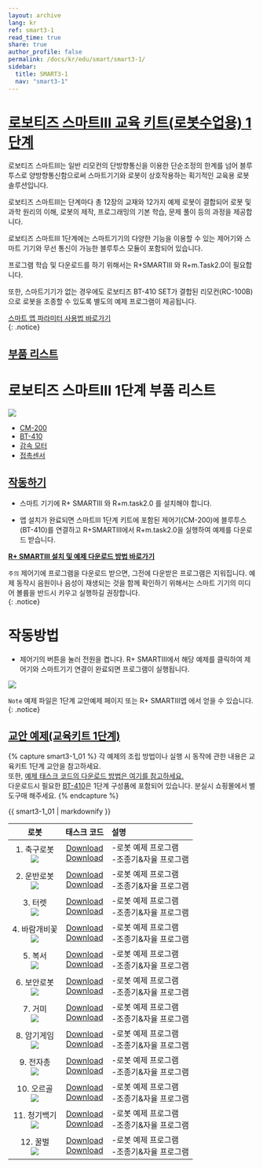 ```yaml
---
layout: archive
lang: kr
ref: smart3-1
read_time: true
share: true
author_profile: false
permalink: /docs/kr/edu/smart/smart3-1/
sidebar:
  title: SMART3-1
  nav: "smart3-1"
---
```


# [로보티즈 스마트Ⅲ 교육 키트(로봇수업용) 1단계](#로보티즈-스마트Ⅲ-교육-키트-로봇수업용-1단계)


로보티즈 스마트Ⅲ는 일반 리모컨의 단방향통신을 이용한 단순조정의 한계를 넘어 블루투스로 양방향통신함으로써 스마트기기와 로봇이 상호작용하는 획기적인 교육용 로봇 솔루션입니다.

로보티즈 스마트Ⅲ는 단계마다 총 12장의 교재와 12가지 예제 로봇이 결합되어 로봇 및 과학 원리의 이해, 로봇의 제작, 프로그래밍의 기본 학습, 문제 풀이 등의 과정을 제공합니다.

로보티즈 스마트Ⅲ 1단계에는 스마트기기의 다양한 기능을 이용할 수 있는 제어기와 스마트 기기와 무선 통신이 가능한 블루투스 모듈이 포함되어 있습니다.

프로그램 학습 및 다운로드를 하기 위해서는 R+SMARTⅢ 와 R+m.Task2.0이 필요합니다.

또한, 스마트기기가 없는 경우에도 로보티즈 BT-410 SET가 결합된 리모컨(RC-100B)으로 로봇을 조종할 수 있도록 별도의 예제 프로그램이 제공됩니다.

[스마트 앱 파라미터 사용법 바로가기]  
{: .notice}


## [부품 리스트](#부품-리스트)

# 로보티즈 스마트Ⅲ 1단계 부품 리스트

 ![](/assets/images/edu/smart/smart3-1_e-manual.jpg)

 - [CM-200]
 - [BT-410]
 - [감속 모터]
 - [접촉센서]

## [작동하기](#작동하기)

- 스마트 기기에 R+ SMARTⅢ 와 R+m.task2.0 를 설치해야 합니다.

- 앱 설치가 완료되면 스마트Ⅲ 1단계 키트에 포함된 제어기(CM-200)에 블루투스(BT-410)를 연결하고 R+SMARTⅢ에서 R+m.task2.0을 실행하여 예제를 다운로드 받습니다.

**[R+ SMARTⅢ 설치 및 예제 다운로드 방법 바로가기]**

`주의` 제어기에 프로그램을 다운로드 받으면, 그전에 다운받은 프로그램은 지워집니다.
예제 동작시 음원이나 음성이 재생되는 것을 함께 확인하기 위해서는 스마트 기기의 미디어 볼륨을 반드시 키우고 실행하길 권장합니다.  
{: .notice}

# 작동방법

- 제어기의 버튼을 눌러 전원을 켭니다. R+ SMARTⅢ에서 해당 예제를 클릭하여 제어기와 스마트기기 연결이 완료되면 프로그램이 실행됩니다.

 ![](/assets/images/edu/smart/cm_200_7.jpg)

`Note` 예제 파일은 1단계 교안예제 페이지 또는 R+ SMARTⅢ앱 에서 얻을 수 있습니다.  
{: .notice}

## [교안 예제(교육키트 1단계)](#교안-예제-교육키트-1단계)

{% capture smart3-1_01 %}
각 예제의 조립 방법이나 실행 시 동작에 관한 내용은 교육키트 1단계 교안을 참고하세요.  
또한, [예제 태스크 코드의 다운로드 방법은 여기를 참고하세요.]  
다운로드시 필요한 [BT-410]은 1단계 구성품에 포함되어 있습니다. 분실시 쇼핑몰에서 별도구매 해주세요.
{% endcapture %}

<div class="notice">{{ smart3-1_01 | markdownify }}</div>


|                               로봇                                |                                            태스크 코드                                            | 설명                                           |
|:-----------------------------------------------------------------:|:-------------------------------------------------------------------------------------------------:|:-----------------------------------------------|
| 1. 축구로봇<br />![](/assets/images/edu/smart/1_soccer_robot.png) |      [Download][01_smart3_L1_Soccer_kr.tskx]<br />[Download][03_smart3_L1_Soccer_RC_kr.tskx]      | -로봇 예제 프로그램<br />-조종기&자율 프로그램 |
| 2. 운반로봇<br />![](/assets/images/edu/smart/1_transporter.png)  | [Download][01_smart3_L1_Transporter_kr.tskx]<br />[Download][03_smart3_L1_Transpoter_RC_kr.tskx]  | -로봇 예제 프로그램<br />-조종기&자율 프로그램 |
|     3. 터렛<br />![](/assets/images/edu/smart/1_shooter.png)      |      [Download][01_smart3_L1_Turret_kr.tskx]<br />[Download][03_smart3_L1_Turret_RC_kr.tskx]      | -로봇 예제 프로그램<br />-조종기&자율 프로그램 |
|   4. 바람개비꽃<br />![](/assets/images/edu/smart/1_flower.png)   |      [Download][01_smart3_L1_Flower_kr.tskx]<br />[Download][03_smart3_L1_Flower_AI_kr.tskx]      | -로봇 예제 프로그램<br />-조종기&자율 프로그램 |
|   5. 복서<br />![](/assets/images/edu/smart/1_boxing_robot.png)   |       [Download][01_smart3_L1_Boxer_kr.tskx]<br />[Download][03_smart3_L1_Boxer_RC_kr.tskx]       | -로봇 예제 프로그램<br />-조종기&자율 프로그램 |
|   6. 보안로봇<br />![](/assets/images/edu/smart/1_security.png)   |    [Download][01_smart3_L1_Security_kr.tskx]<br />[Download][03_smart3_L1_Security_RC_kr.tskx]    | -로봇 예제 프로그램<br />-조종기&자율 프로그램 |
|      7. 거미<br />![](/assets/images/edu/smart/1_spider.png)      |      [Download][01_smart3_L1_Spider_kr.tskx]<br />[Download][03_smart3_L1_Spider_RC_kr.tskx]      | -로봇 예제 프로그램<br />-조종기&자율 프로그램 |
|    8. 암기게임<br />![](/assets/images/edu/smart/1_memory.png)    |      [Download][01_smart3_L1_Memory_kr.tskx]<br />[Download][03_smart3_L1_Memory_RC_kr.tskx]      | -로봇 예제 프로그램<br />-조종기&자율 프로그램 |
|    9. 전자총<br />![](/assets/images/edu/smart/1_smartgun.png)    |  [Download][01_smart3_L1_Electrogun_kr.tskx]<br />[Download][03_smart3_L1_Electrogun_AI_kr.tskx]  | -로봇 예제 프로그램<br />-조종기&자율 프로그램 |
|   10. 오르골<br />![](/assets/images/edu/smart/1_music_box.png)   |       [Download][01_smart3_L1_Orgel_kr.tskx]<br />[Download][03_smart3_L1_Orgel_AI_kr.tskx]       | -로봇 예제 프로그램<br />-조종기&자율 프로그램 |
|  11. 청기백기<br />![](/assets/images/edu/smart/1_flaggame.png)   |        [Download][01_smart3_L1_Flag_kr.tskx]<br />[Download][03_smart3_L1_Flag_RC_kr.tskx]        | -로봇 예제 프로그램<br />-조종기&자율 프로그램 |
|  12. 꿀벌<br />![](/assets/images/edu/smart/1_dancingrobot.png)   | [Download][01_smart3_L1_Dancing_Bee_kr.tskx]<br />[Download][03_smart3_L1_Dancing_Bee_AI_kr.tskx] | -로봇 예제 프로그램<br />-조종기&자율 프로그램 |


[스마트 앱 파라미터 사용법 바로가기]: ???
[CM-200]: /docs/kr/parts/controller/cm-200/
[BT-410]: ?
[감속 모터]: ?
[접촉센서]: ?
[R+ SMARTⅢ 설치 및 예제 다운로드 방법 바로가기]: ??
[예제 태스크 코드의 다운로드 방법은 여기를 참고하세요.]: ???
[01_smart3_L1_Soccer_kr.tskx]: http://support.robotis.com/ko/baggage_files/smart3/01_smart3_l1_soccer_kr.tskx
[03_smart3_L1_Soccer_RC_kr.tskx]: http://support.robotis.com/ko/baggage_files/smart3/03_smart3_l1_soccer_rc_kr.tskx
[01_smart3_L1_Transporter_kr.tskx]: http://support.robotis.com/ko/baggage_files/smart3/01_smart3_l1_transporter_kr.tskx
[03_smart3_L1_Transpoter_RC_kr.tskx]: http://support.robotis.com/ko/baggage_files/smart3/03_smart3_l1_transpoter_rc_kr.tskx
[01_smart3_L1_Turret_kr.tskx]: http://support.robotis.com/ko/baggage_files/smart3/01_smart3_l1_turret_kr.tskx
[03_smart3_L1_Turret_RC_kr.tskx]: http://support.robotis.com/ko/baggage_files/smart3/03_smart3_l1_turret_rc_kr.tskx
[01_smart3_L1_Flower_kr.tskx]: http://support.robotis.com/ko/baggage_files/smart3/01_smart3_l1_flower_kr.tskx
[03_smart3_L1_Flower_AI_kr.tskx]: http://support.robotis.com/ko/baggage_files/smart3/03_smart3_l1_flower_ai_kr.tskx
[01_smart3_L1_Boxer_kr.tskx]: http://support.robotis.com/ko/baggage_files/smart3/01_smart3_l1_boxer_kr.tskx
[03_smart3_L1_Boxer_RC_kr.tskx]: http://support.robotis.com/ko/baggage_files/smart3/03_smart3_l1_boxer_rc_kr.tskx
[01_smart3_L1_Security_kr.tskx]:http://support.robotis.com/ko/baggage_files/smart3/01_smart3_l1_security_kr.tskx
[03_smart3_L1_Security_RC_kr.tskx]: http://support.robotis.com/ko/baggage_files/smart3/03_smart3_l1_security_rc_kr.tskx
[01_smart3_L1_Spider_kr.tskx]: http://support.robotis.com/ko/baggage_files/smart3/01_smart3_l1_spider_kr.tskx
[03_smart3_L1_Spider_RC_kr.tskx]: http://support.robotis.com/ko/baggage_files/smart3/03_smart3_l1_spider_rc_kr.tskx
[01_smart3_L1_Memory_kr.tskx]: http://support.robotis.com/ko/baggage_files/smart3/01_smart3_l1_memory_kr.tskx
[03_smart3_L1_Memory_RC_kr.tskx]: http://support.robotis.com/ko/baggage_files/smart3/03_smart3_l1_memory_rc_kr.tskx
[01_smart3_L1_Electrogun_kr.tskx]: http://support.robotis.com/ko/baggage_files/smart3/01_smart3_l1_electrogun_kr.tskx
[03_smart3_L1_Electrogun_AI_kr.tskx]: http://support.robotis.com/ko/baggage_files/smart3/03_smart3_l1_electrogun_ai_kr.tskx
[01_smart3_L1_Orgel_kr.tskx]: http://support.robotis.com/ko/baggage_files/smart3/01_smart3_l1_orgel_kr.tskx
[03_smart3_L1_Orgel_AI_kr.tskx]: http://support.robotis.com/ko/baggage_files/smart3/03_smart3_l1_orgel_ai_kr.tskx
[01_smart3_L1_Flag_kr.tskx]: http://support.robotis.com/ko/baggage_files/smart3/01_smart3_l1_flag_kr.tskx
[03_smart3_L1_Flag_RC_kr.tskx]: http://support.robotis.com/ko/baggage_files/smart3/03_smart3_l1_flag_rc_kr.tskx
[01_smart3_L1_Dancing_Bee_kr.tskx]: http://support.robotis.com/ko/baggage_files/smart3/01_smart3_l1_dancing_bee_kr.tskx
[03_smart3_L1_Dancing_Bee_AI_kr.tskx]: http://support.robotis.com/ko/baggage_files/smart3/03_smart3_l1_dancing_bee_ai_kr.tskx
